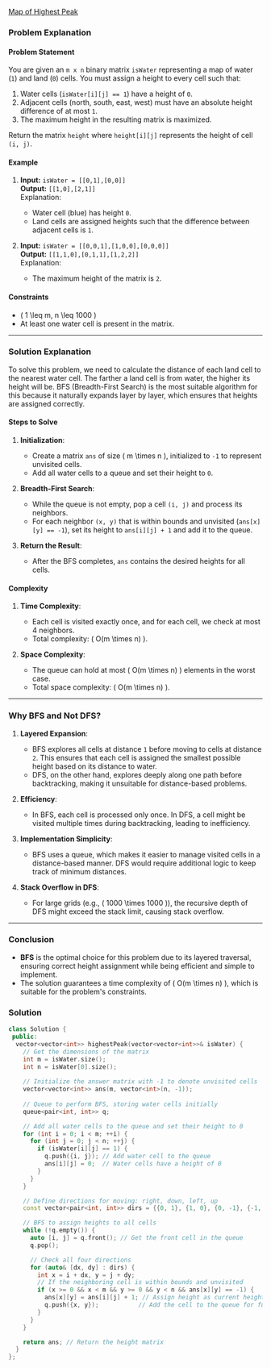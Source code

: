 [Map of Highest Peak](https://leetcode.com/problems/map-of-highest-peak/description/)


### **Problem Explanation**

#### **Problem Statement**
You are given an `m x n` binary matrix `isWater` representing a map of water (`1`) and land (`0`) cells. You must assign a height to every cell such that:
1. Water cells (`isWater[i][j] == 1`) have a height of `0`.
2. Adjacent cells (north, south, east, west) must have an absolute height difference of at most `1`.
3. The maximum height in the resulting matrix is maximized.

Return the matrix `height` where `height[i][j]` represents the height of cell `(i, j)`.

#### **Example**

1. **Input:** `isWater = [[0,1],[0,0]]`  
   **Output:** `[[1,0],[2,1]]`  
   Explanation:  
   - Water cell (blue) has height `0`.  
   - Land cells are assigned heights such that the difference between adjacent cells is `1`.

2. **Input:** `isWater = [[0,0,1],[1,0,0],[0,0,0]]`  
   **Output:** `[[1,1,0],[0,1,1],[1,2,2]]`  
   Explanation:  
   - The maximum height of the matrix is `2`.  

#### **Constraints**
- \( 1 \leq m, n \leq 1000 \)
- At least one water cell is present in the matrix.

---

### **Solution Explanation**

To solve this problem, we need to calculate the distance of each land cell to the nearest water cell. The farther a land cell is from water, the higher its height will be. BFS (Breadth-First Search) is the most suitable algorithm for this because it naturally expands layer by layer, which ensures that heights are assigned correctly.

#### **Steps to Solve**
1. **Initialization**:  
   - Create a matrix `ans` of size \( m \times n \), initialized to `-1` to represent unvisited cells.
   - Add all water cells to a queue and set their height to `0`.

2. **Breadth-First Search**:  
   - While the queue is not empty, pop a cell `(i, j)` and process its neighbors.
   - For each neighbor `(x, y)` that is within bounds and unvisited (`ans[x][y] == -1`), set its height to `ans[i][j] + 1` and add it to the queue.

3. **Return the Result**:  
   - After the BFS completes, `ans` contains the desired heights for all cells.

#### **Complexity**
1. **Time Complexity**:  
   - Each cell is visited exactly once, and for each cell, we check at most 4 neighbors.  
   - Total complexity: \( O(m \times n) \).

2. **Space Complexity**:  
   - The queue can hold at most \( O(m \times n) \) elements in the worst case.  
   - Total space complexity: \( O(m \times n) \).

---

### **Why BFS and Not DFS?**

1. **Layered Expansion**:  
   - BFS explores all cells at distance `1` before moving to cells at distance `2`. This ensures that each cell is assigned the smallest possible height based on its distance to water.  
   - DFS, on the other hand, explores deeply along one path before backtracking, making it unsuitable for distance-based problems.

2. **Efficiency**:  
   - In BFS, each cell is processed only once. In DFS, a cell might be visited multiple times during backtracking, leading to inefficiency.

3. **Implementation Simplicity**:  
   - BFS uses a queue, which makes it easier to manage visited cells in a distance-based manner. DFS would require additional logic to keep track of minimum distances.

4. **Stack Overflow in DFS**:  
   - For large grids (e.g., \( 1000 \times 1000 \)), the recursive depth of DFS might exceed the stack limit, causing stack overflow.

---

### **Conclusion**

- **BFS** is the optimal choice for this problem due to its layered traversal, ensuring correct height assignment while being efficient and simple to implement.  
- The solution guarantees a time complexity of \( O(m \times n) \), which is suitable for the problem's constraints.


### **Solution**
```cpp
class Solution {
 public:
  vector<vector<int>> highestPeak(vector<vector<int>>& isWater) {
    // Get the dimensions of the matrix
    int m = isWater.size();
    int n = isWater[0].size();
    
    // Initialize the answer matrix with -1 to denote unvisited cells
    vector<vector<int>> ans(m, vector<int>(n, -1));
    
    // Queue to perform BFS, storing water cells initially
    queue<pair<int, int>> q;

    // Add all water cells to the queue and set their height to 0
    for (int i = 0; i < m; ++i) {
      for (int j = 0; j < n; ++j) {
        if (isWater[i][j] == 1) {
          q.push({i, j}); // Add water cell to the queue
          ans[i][j] = 0;  // Water cells have a height of 0
        }
      }
    }

    // Define directions for moving: right, down, left, up
    const vector<pair<int, int>> dirs = {{0, 1}, {1, 0}, {0, -1}, {-1, 0}};

    // BFS to assign heights to all cells
    while (!q.empty()) {
      auto [i, j] = q.front(); // Get the front cell in the queue
      q.pop();

      // Check all four directions
      for (auto& [dx, dy] : dirs) {
        int x = i + dx, y = j + dy;
        // If the neighboring cell is within bounds and unvisited
        if (x >= 0 && x < m && y >= 0 && y < n && ans[x][y] == -1) {
          ans[x][y] = ans[i][j] + 1; // Assign height as current height + 1
          q.push({x, y});           // Add the cell to the queue for further processing
        }
      }
    }

    return ans; // Return the height matrix
  }
};
```